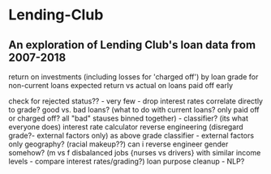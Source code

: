 # Lending-Club

## An exploration of Lending Club's loan data from 2007-2018 



return on investments (including losses for 'charged off') by loan grade for non-current loans
expected return vs actual on loans paid off early

check for rejected status?? - very few - drop
interest rates correlate directly to grade?
good vs. bad loans? (what to do with current loans? only paid off or charged off? all "bad" stauses binned together) - classifier? (its what everyone does)
interest rate calculator reverse engineering (disregard grade?- external factors only)
as above grade classifier - external factors only
geography? (racial makeup??)
can i reverse engineer gender somehow? (m vs f disbalanced jobs {nurses vs drivers} with similar income levels  - compare interest rates/grading?)
loan purpose cleanup - NLP?
